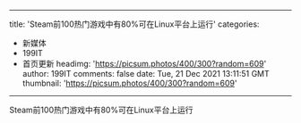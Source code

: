 
---
title: 'Steam前100热门游戏中有80%可在Linux平台上运行'
categories: 
 - 新媒体
 - 199IT
 - 首页更新
headimg: 'https://picsum.photos/400/300?random=609'
author: 199IT
comments: false
date: Tue, 21 Dec 2021 13:11:51 GMT
thumbnail: 'https://picsum.photos/400/300?random=609'
---

<div>   
Steam前100热门游戏中有80%可在Linux平台上运行  
</div>
            